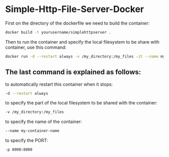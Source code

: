 # Simple-Http-File-Server-Docker
First on the directory of the dockerfile we need to build the container:
```bash
docker build -t yourusername/simplehttpserver .
```
Then to run the container and specify the local filesystem to be share with container, use this command:

```bash
docker run -d --restart always -v /my_directory:/my_files -it --name my-http-file-server -p 8000:8000 yourusername/simplehttpserver
```
## The last command is explained as follows:

to automatically restart this container when it stops:

```bash
-d --restart always
```

to specify the part of the local filesystem to be shared with the container:

```bash
-v /my_directory:/my_files
```

to specify the name of the container:
```bash
--name my-container-name
```

to specify the PORT:
```bash
-p 8000:8000
```
